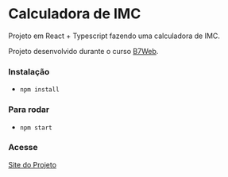 # Calculadora de IMC

Projeto em React + Typescript fazendo uma calculadora de IMC.

Projeto desenvolvido durante o curso [B7Web](<https://b7web.com.br>).

### Instalação
- `npm install`

### Para rodar
- `npm start`

### Acesse
[Site do Projeto](<https://raphaelsbarros.github.io/react-imc-calc/>)
